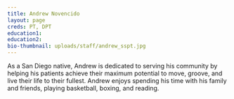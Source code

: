 ```yaml
---
title: Andrew Novencido
layout: page
creds: PT, DPT
education1: 
education2: 
bio-thumbnail: uploads/staff/andrew_sspt.jpg
---
```


As a San Diego native, Andrew is dedicated to serving his community by helping his patients achieve their maximum potential to move, groove, and live their life to their fullest. Andrew enjoys spending his time with his family and friends, playing basketball, boxing, and reading.
